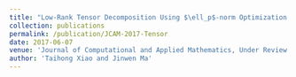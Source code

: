 ```yaml
---
title: "Low-Rank Tensor Decomposition Using $\ell_p$-norm Optimization on the Matrix Manifold"
collection: publications
permalink: /publication/JCAM-2017-Tensor
date: 2017-06-07
venue: 'Journal of Computational and Applied Mathematics, Under Review'
author: 'Taihong Xiao and Jinwen Ma'
---
```



